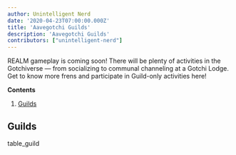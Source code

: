 ```yaml
---
author: Unintelligent Nerd
date: '2020-04-23T07:00:00.000Z'
title: 'Aavegotchi Guilds'
description: 'Aavegotchi Guilds'
contributors: ["unintelligent-nerd"]
---
```


REALM gameplay is coming soon! There will be plenty of activities in the Gotchiverse — from socializing to communal channeling at a Gotchi Lodge. Get to know more frens and participate in Guild-only activities here!

<div class="contentsBox">

**Contents**

<ol>
<li><a href=#guilds>Guilds</a></li>
</ol>

</div>

## Guilds

table_guild